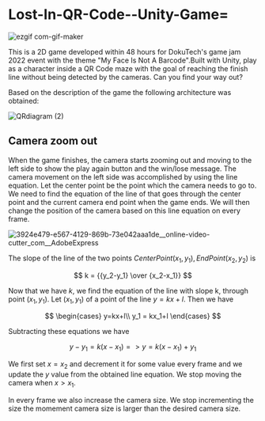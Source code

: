 # Lost-In-QR-Code--Unity-Game=

![ezgif com-gif-maker](https://user-images.githubusercontent.com/84543584/198857459-6cdb77f8-689d-4ddc-a401-c483218d4f0f.gif)

This is a 2D game developed within 48 hours for DokuTech's game jam 2022 event with the theme "My Face Is Not A Barcode".Built with Unity, play as a character inside a QR Code maze with the goal of reaching the finish line without being detected by the cameras. Can you find your way out? 
 
Based on the description of the game the following architecture was obtained: 

![QRdiagram (2)](https://user-images.githubusercontent.com/84543584/199014879-465f32dc-f306-4dfb-a89e-1a6578283b1f.jpg)


## Camera zoom out 

When the game finishes, the camera starts zooming out and moving to the left side to show the play again button and the win/lose message. The camera movement on the left side was accomplished by using the line equation. Let the center point be the point which the camera needs to go to. We need to find the equation of the line of that goes through the center point and the current camera end point when the game ends. We will then change the position of the camera based on this line equation on every frame.

![3924e479-e567-4129-869b-73e042aaa1de__online-video-cutter_com__AdobeExpress](https://user-images.githubusercontent.com/84543584/198856787-6231eb54-6684-4739-8915-f5cb04f0a578.gif)


The slope of the line of the two points $CenterPoint(x_1,y_1), EndPoint(x_2,y_2)$ is 

$$ k = {{y_2-y_1} \over {x_2-x_1}} $$ 

Now that we have $k$, we find the equation of the line with slope k, through point $(x_1,y_1).$ Let $(x_1, y_1)$ of a point of the line $y=kx+l$. Then we have 

$$
\begin{cases} 
y=kx+l\\
y_1 = kx_1+l 
\end{cases}
$$

Subtracting these equations we have 

$$ y-y_1 = k(x-x_1) => y=k(x-x_1) +y_1 $$

We first set $x=x_2$ and decrement it for some value every frame and we update the $y$ value from the obtained line equation. We stop moving the camera when $x >x_1$.

In every frame we also increase the camera size. We stop incrementing the size the momement camera size is larger than the desired camera size. 
